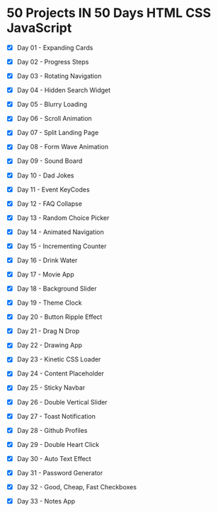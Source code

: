 # 50 Projects IN 50 Days HTML CSS JavaScript 

- [x] Day 01 - Expanding Cards
- [x] Day 02 - Progress Steps
- [x] Day 03 - Rotating Navigation
- [x] Day 04 - Hidden Search Widget
- [x] Day 05 - Blurry Loading
- [x] Day 06 - Scroll Animation
- [x] Day 07 - Split Landing Page
- [x] Day 08 - Form Wave Animation
- [x] Day 09 - Sound Board
- [x] Day 10 - Dad Jokes
- [x] Day 11 - Event KeyCodes
- [x] Day 12 - FAQ Collapse
- [x] Day 13 - Random Choice Picker
- [x] Day 14 - Animated Navigation
- [x] Day 15 - Incrementing Counter 
- [x] Day 16 - Drink Water
- [x] Day 17 - Movie App 
- [x] Day 18 - Background Slider
- [x] Day 19 - Theme Clock 
- [x] Day 20 - Button Ripple Effect
- [x] Day 21 - Drag N Drop
- [x] Day 22 - Drawing App
- [x] Day 23 - Kinetic CSS Loader
- [x] Day 24 - Content Placeholder
- [x] Day 25 - Sticky Navbar
- [x] Day 26 - Double Vertical Slider
- [x] Day 27 - Toast Notification
- [x] Day 28 - Github Profiles
- [x] Day 29 - Double Heart Click
- [x] Day 30 - Auto Text Effect
- [x] Day 31 - Password Generator
- [x] Day 32 - Good, Cheap, Fast Checkboxes
- [x] Day 33 - Notes App
         